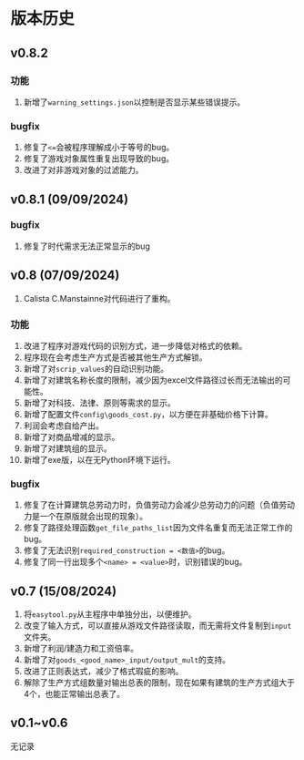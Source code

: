 # 版本历史

## v0.8.2

### 功能
1. 新增了`warning_settings.json`以控制是否显示某些错误提示。

### bugfix
1. 修复了`<=`会被程序理解成小于等号的bug。
2. 修复了游戏对象属性重复出现导致的bug。
3. 改进了对非游戏对象的过滤能力。

## v0.8.1 (09/09/2024)

### bugfix
1. 修复了时代需求无法正常显示的bug

## v0.8 (07/09/2024)

1. Calista C.Manstainne对代码进行了重构。

### 功能
1. 改进了程序对游戏代码的识别方式，进一步降低对格式的依赖。
2. 程序现在会考虑生产方式是否被其他生产方式解锁。
3. 新增了对`scrip_values`的自动识别功能。
4. 新增了对建筑名称长度的限制，减少因为excel文件路径过长而无法输出的可能性。
5. 新增了对科技、法律、原则等需求的显示。
6. 新增了配置文件`config\goods_cost.py`，以方便在非基础价格下计算。
7. 利润会考虑自给产出。
8. 新增了对商品增减的显示。
9. 新增了对建筑组的显示。
10. 新增了exe版，以在无Python环境下运行。

### bugfix
1. 修复了在计算建筑总劳动力时，负值劳动力会减少总劳动力的问题（负值劳动力是一个在原版就会出现的现象）。
2. 修复了路径处理函数`get_file_paths_list`因为文件名重复而无法正常工作的bug。
3. 修复了无法识别`required_construction = <数值>`的bug。
4. 修复了同一行出现多个`<name> = <value>`时，识别错误的bug。

## v0.7 (15/08/2024)

1. 将`easytool.py`从主程序中单独分出，以便维护。
2. 改变了输入方式，可以直接从游戏文件路径读取，而无需将文件复制到`input`文件夹。
3. 新增了利润/建造力和工资倍率。
4. 新增了对`goods_<good_name>_input/output_mult`的支持。
5. 改进了正则表达式，减少了格式瑕疵的影响。
6. 解除了生产方式组数量对输出总表的限制，现在如果有建筑的生产方式组大于4个，也能正常输出总表了。

## v0.1~v0.6
无记录
